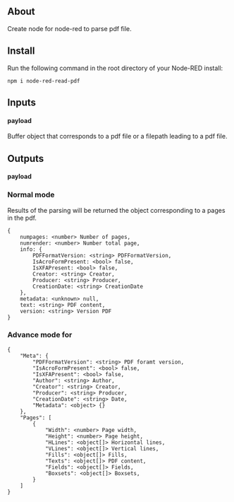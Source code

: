 ## About

Create node for node-red to parse pdf file.

## Install

Run the following command in the root directory of your Node-RED install:

````
npm i node-red-read-pdf
````

## Inputs
#### payload
Buffer object that corresponds to a pdf file or a filepath leading to a pdf file.	

## Outputs
#### payload
### Normal mode
Results of the parsing will be returned the object corresponding to a pages in the pdf.
```
{
    numpages: <number> Number of pages,
    numrender: <number> Number total page,
    info: {
        PDFFormatVersion: <string> PDFFormatVersion,
        IsAcroFormPresent: <bool> false,
        IsXFAPresent: <bool> false,
        Creator: <string> Creator,
        Producer: <string> Producer,
        CreationDate: <string> CreationDate
    },
    metadata: <unknown> null,
    text: <string> PDF content,
    version: <string> Version PDF
}
```

### Advance mode for
```
{
    "Meta": { 
        "PDFFormatVersion": <string> PDF foramt version, 
        "IsAcroFormPresent": <bool> false, 
        "IsXFAPresent": <bool> false, 
        "Author": <string> Author, 
        "Creator": <string> Creator, 
        "Producer": <string> Producer, 
        "CreationDate": <string> Date, 
        "Metadata": <object> {} 
    },
    "Pages": [
        {
            "Width": <number> Page width,
            "Height": <number> Page height,
            "HLines": <object[]> Horizontal lines,
            "VLines": <object[]> Vertical lines,
            "Fills": <object[]> Fills,
            "Texts": <object[]> PDF content,
            "Fields": <object[]> Fields,
            "Boxsets": <object[]> Boxsets,
        }
    ]
}
```
